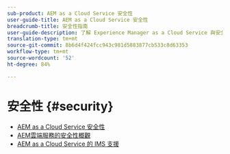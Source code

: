 ```yaml
---
sub-product: AEM as a Cloud Service 安全性
user-guide-title: AEM as a Cloud Service 安全性
breadcrumb-title: 安全性指南
user-guide-description: 了解 Experience Manager as a Cloud Service 與安全性相關的重要主題。
translation-type: tm+mt
source-git-commit: 8b6d4f424fcc943c981d5883877cb533c8d63353
workflow-type: tm+mt
source-wordcount: '52'
ht-degree: 84%

---
```



# 安全性 {#security}

+ [AEM as a Cloud Service 安全性](/help/security/home.md)
+ [AEM雲端服務的安全性概觀](/help/security/cloud-service-security-overview.md)
+ [AEM as a Cloud Service 的 IMS 支援](ims-support.md)
